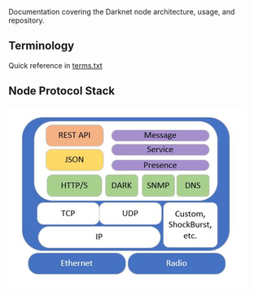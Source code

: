 Documentation covering the Darknet node architecture, usage, and repository.

## Terminology ##

Quick reference in [terms.txt](https://github.com/thedarknet/nodes/blob/master/docs/terms.txt)

## Node Protocol Stack ##

![alt text][pstack1]






[pstack1]: https://github.com/thedarknet/nodes/blob/master/docs/images/dstack.jpg "Darknet Node Stack"

